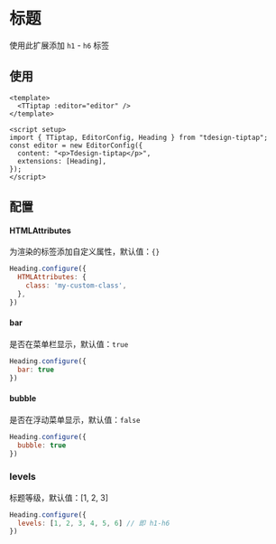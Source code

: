 # 标题

使用此扩展添加 `h1` - `h6` 标签

## 使用

``` vue
<template>
  <TTiptap :editor="editor" />
</template>

<script setup>
import { TTiptap, EditorConfig, Heading } from "tdesign-tiptap";
const editor = new EditorConfig({
  content: "<p>Tdesign-tiptap</p>",
  extensions: [Heading],
});
</script>
```
## 配置

#### HTMLAttributes

为渲染的标签添加自定义属性，默认值：`{}`

```js
Heading.configure({
  HTMLAttributes: {
    class: 'my-custom-class',
  },
})
```

#### bar

是否在菜单栏显示，默认值：`true`

```js
Heading.configure({
  bar: true
})
```

#### bubble

是否在浮动菜单显示，默认值：`false`

```js
Heading.configure({
  bubble: true
})
```

### levels

标题等级，默认值：[1, 2, 3]

```js
Heading.configure({
  levels: [1, 2, 3, 4, 5, 6] // 即 h1-h6
})
```
